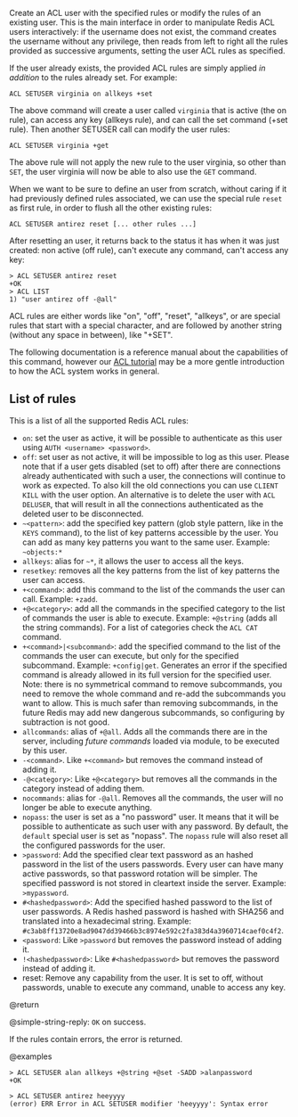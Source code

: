 Create an ACL user with the specified rules or modify the rules of an existing
user. This is the main interface in order to manipulate Redis ACL users
interactively: if the username does not exist, the command creates the username
without any privilege, then reads from left to right all the rules provided as
successive arguments, setting the user ACL rules as specified.

If the user already exists, the provided ACL rules are simply applied _in
addition_ to the rules already set. For example:

    ACL SETUSER virginia on allkeys +set

The above command will create a user called `virginia` that is active (the on
rule), can access any key (allkeys rule), and can call the set command (+set
rule). Then another SETUSER call can modify the user rules:

    ACL SETUSER virginia +get

The above rule will not apply the new rule to the user virginia, so other than
`SET`, the user virginia will now be able to also use the `GET` command.

When we want to be sure to define an user from scratch, without caring if it had
previously defined rules associated, we can use the special rule `reset` as
first rule, in order to flush all the other existing rules:

    ACL SETUSER antirez reset [... other rules ...]

After resetting an user, it returns back to the status it has when it was just
created: non active (off rule), can't execute any command, can't access any key:

    > ACL SETUSER antirez reset
    +OK
    > ACL LIST
    1) "user antirez off -@all"

ACL rules are either words like "on", "off", "reset", "allkeys", or are special
rules that start with a special character, and are followed by another string
(without any space in between), like "+SET".

The following documentation is a reference manual about the capabilities of this
command, however our [ACL tutorial](/topics/acl) may be a more gentle
introduction to how the ACL system works in general.

## List of rules

This is a list of all the supported Redis ACL rules:

- `on`: set the user as active, it will be possible to authenticate as this user
  using `AUTH <username> <password>`.
- `off`: set user as not active, it will be impossible to log as this user.
  Please note that if a user gets disabled (set to off) after there are
  connections already authenticated with such a user, the connections will
  continue to work as expected. To also kill the old connections you can use
  `CLIENT KILL` with the user option. An alternative is to delete the user with
  `ACL DELUSER`, that will result in all the connections authenticated as the
  deleted user to be disconnected.
- `~<pattern>`: add the specified key pattern (glob style pattern, like in the
  `KEYS` command), to the list of key patterns accessible by the user. You can
  add as many key patterns you want to the same user. Example: `~objects:*`
- `allkeys`: alias for `~*`, it allows the user to access all the keys.
- `resetkey`: removes all the key patterns from the list of key patterns the
  user can access.
- `+<command>`: add this command to the list of the commands the user can call.
  Example: `+zadd`.
- `+@<category>`: add all the commands in the specified category to the list of
  commands the user is able to execute. Example: `+@string` (adds all the string
  commands). For a list of categories check the `ACL CAT` command.
- `+<command>|<subcommand>`: add the specified command to the list of the
  commands the user can execute, but only for the specified subcommand. Example:
  `+config|get`. Generates an error if the specified command is already allowed
  in its full version for the specified user. Note: there is no symmetrical
  command to remove subcommands, you need to remove the whole command and re-add
  the subcommands you want to allow. This is much safer than removing
  subcommands, in the future Redis may add new dangerous subcommands, so
  configuring by subtraction is not good.
- `allcommands`: alias of `+@all`. Adds all the commands there are in the
  server, including _future commands_ loaded via module, to be executed by this
  user.
- `-<command>`. Like `+<command>` but removes the command instead of adding it.
- `-@<category>`: Like `+@<category>` but removes all the commands in the
  category instead of adding them.
- `nocommands`: alias for `-@all`. Removes all the commands, the user will no
  longer be able to execute anything.
- `nopass`: the user is set as a "no password" user. It means that it will be
  possible to authenticate as such user with any password. By default, the
  `default` special user is set as "nopass". The `nopass` rule will also reset
  all the configured passwords for the user.
- `>password`: Add the specified clear text password as an hashed password in
  the list of the users passwords. Every user can have many active passwords, so
  that password rotation will be simpler. The specified password is not stored
  in cleartext inside the server. Example: `>mypassword`.
- `#<hashedpassword>`: Add the specified hashed password to the list of user
  passwords. A Redis hashed password is hashed with SHA256 and translated into a
  hexadecimal string. Example:
  `#c3ab8ff13720e8ad9047dd39466b3c8974e592c2fa383d4a3960714caef0c4f2`.
- `<password`: Like `>password` but removes the password instead of adding it.
- `!<hashedpassword>`: Like `#<hashedpassword>` but removes the password instead
  of adding it.
- reset: Remove any capability from the user. It is set to off, without
  passwords, unable to execute any command, unable to access any key.

@return

@simple-string-reply: `OK` on success.

If the rules contain errors, the error is returned.

@examples

```
> ACL SETUSER alan allkeys +@string +@set -SADD >alanpassword
+OK

> ACL SETUSER antirez heeyyyy
(error) ERR Error in ACL SETUSER modifier 'heeyyyy': Syntax error
```
